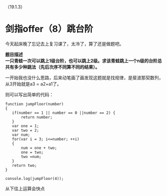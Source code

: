 （19.1.3）
# 剑指offer（8）跳台阶

今天起床晚了忘记去上复习课了，太冷了，算了还是做题吧。    

**题目描述**   
**一只青蛙一次可以跳上1级台阶，也可以跳上2级。求该青蛙跳上一个n级的台阶总共有多少种跳法（先后次序不同算不同的结果）。**
    
一开始我也没什么思路，后来动笔画了画发现这题就是找规律，是斐波那契数列，从3开始就是a3 = a2+a1了。   

则可以写出简单的代码：   

	function jumpFloor(number)
	{
	   if(number == 1 || number == 0 ||number == 2) {
	       return number;
	   }
	   var one = 1;
	   var two = 2;
	   var num;
	   for(var i = 3; i<=number; ++i)
	   {
	       num = one + two;
	       one = two;
	       two =num;
	   }
	   return two;
	}
	
	console.log(jumpFloor(4));

从下往上运算会快点